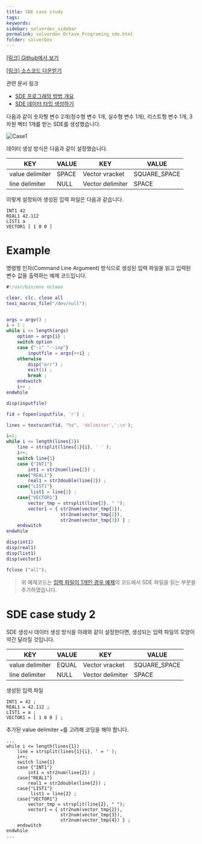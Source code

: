 ```yaml
---
title: SDE case study
tags: 
keywords:
sidebar: solverdev_sidebar
permalink: solverdev_Octave_Programing_sde.html
folder: solverDev
---
```

[[링크] Github에서 보기](https://github.com/sp-edison/octave_example_sde)

[[링크] 소스코드 다운받기](https://github.com/sp-edison/octave_example_sde/archive/master.zip)

관련 문서 링크
- [SDE 프로그래밍 방법 개요](../02_Input_programing/01_Structured_Data_Editor.md)
- [SDE 데이터 타입 생성하기](../../06_EDITOR/01_SDE.md)

다음과 같이 숫자형 변수 2개(정수형 변수 1개, 실수형 변수 1개), 리스트형 변수 1개, 3차원 벡터 1개를 받는 SDE를 생성했습니다.

![Case1](..//images/solverdev/04/02/case1.png)

데이터 생성 방식은 다음과 같이 설정했습니다.

|KEY	|VALUE| KEY	| VALUE|
|--|--|--|--|
|value delimiter|	SPACE|Vector vracket|	SQUARE_SPACE|
|line delimiter|	NULL|Vector delimiter|	SPACE|

이렇게 설정되어 생성된 입력 파일은 다음과 같습니다.

```
INT1 42
REAL1 42.112
LIST1 a
VECTOR1 [ 1 0 0 ]
```

# Example

명령행 인자(Command Line Argument) 방식으로 생성된 입력 파일을 읽고 입력된 변수 값을 출력하는 예제 코드입니다.

```m
#!/usr/bin/env octave

clear, clc, close all
texi_macros_file("/dev/null");


args = argv() ;
i = 1 ;
while i <= length(args)
    option = args{i} ;
    switch option
    case {"-i" "--inp"}
        inputfile = args{++i} ;
    otherwise
        disp("err") ;
        exit(1) ;
        break ;
    endswitch
    i++ ;
endwhile

disp(inputfile)

fid = fopen(inputfile, 'r') ;

lines = textscan(fid, "%s", 'delimiter',';\n');

i=1;
while i <= length(lines{1})
    line = strsplit(lines{1}{i}, ' ' );
    i++;
    switch line{1}
    case {"INT1"}
        int1 = str2num(line{2}) ;
    case{"REAL1"}
        real1 = str2double(line{2}) ;
    case{"LIST1"}
         list1 = line{2} ;
    case{"VECTOR1"}
        vector_tmp = strsplit(line{2}, " ");
        vector1 = { str2num(vector_tmp{1}),
                    str2num(vector_tmp{2}),
                    str2num(vector_tmp{3}) } ;
    endswitch
endwhile

disp(int1)
disp(real1)
disp(list1)
disp(vector1)

fclose ("all");
```

> 위 예제코드는 [입력 파일이 1개인 경우 예제](./01_Inputfile_Open.md)의 코드에서 SDE 파일을 읽는 부분을 추가하였습니다.


# SDE case study 2

SDE 생성시 데이터 생성 방식을 아래와 같이 설정한다면, 생성되는 입력 파일의 모양이 약간 달라질 것입니다.

|KEY	|VALUE| KEY	| VALUE|
|--|--|--|--|
|value delimiter|	EQUAL |Vector vracket|	SQUARE_SPACE|
|line delimiter|	NULL |Vector delimiter|	SPACE|

생성된 입력 파일
```
INT1 = 42 ;
REAL1 = 42.112 ;
LIST1 = a ;
VECTOR1 = [ 1 0 0 ] ;
```
추가된 value delimiter ``` = ```를 고려해 코딩을 해야 합니다.


```
...
while i <= length(lines{1})
    line = strsplit(lines{1}{i}, ' = ' );
    i++;
    switch line{1}
    case {"INT1"}
        int1 = str2num(line{2}) ;
    case{"REAL1"}
        real1 = str2double(line{2}) ;
    case{"LIST1"}
         list1 = line{2} ;
    case{"VECTOR1"}
        vector_tmp = strsplit(line{2}, " ");
        vector1 = { str2num(vector_tmp{2}),
                    str2num(vector_tmp{3}),
                    str2num(vector_tmp{4}) } ;
    endswitch
endwhile
...
```
